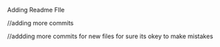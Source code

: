






































Adding Readme FIle

//adding more commits

//addding more commits for new files for sure its okey to make mistakes

